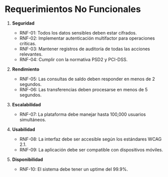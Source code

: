 # Requerimientos No Funcionales

1. **Seguridad**

   - RNF-01: Todos los datos sensibles deben estar cifrados.
   - RNF-02: Implementar autenticación multifactor para operaciones críticas.
   - RNF-03: Mantener registros de auditoría de todas las acciones relevantes.
   - RNF-04: Cumplir con la normativa PSD2 y PCI-DSS.

2. **Rendimiento**

   - RNF-05: Las consultas de saldo deben responder en menos de 2 segundos.
   - RNF-06: Las transferencias deben procesarse en menos de 5 segundos.

3. **Escalabilidad**

   - RNF-07: La plataforma debe manejar hasta 100,000 usuarios simultáneos.

4. **Usabilidad**

   - RNF-08: La interfaz debe ser accesible según los estándares WCAG 2.1.
   - RNF-09: La aplicación debe ser compatible con dispositivos móviles.

5. **Disponibilidad**
   - RNF-10: El sistema debe tener un uptime del 99.9%.
